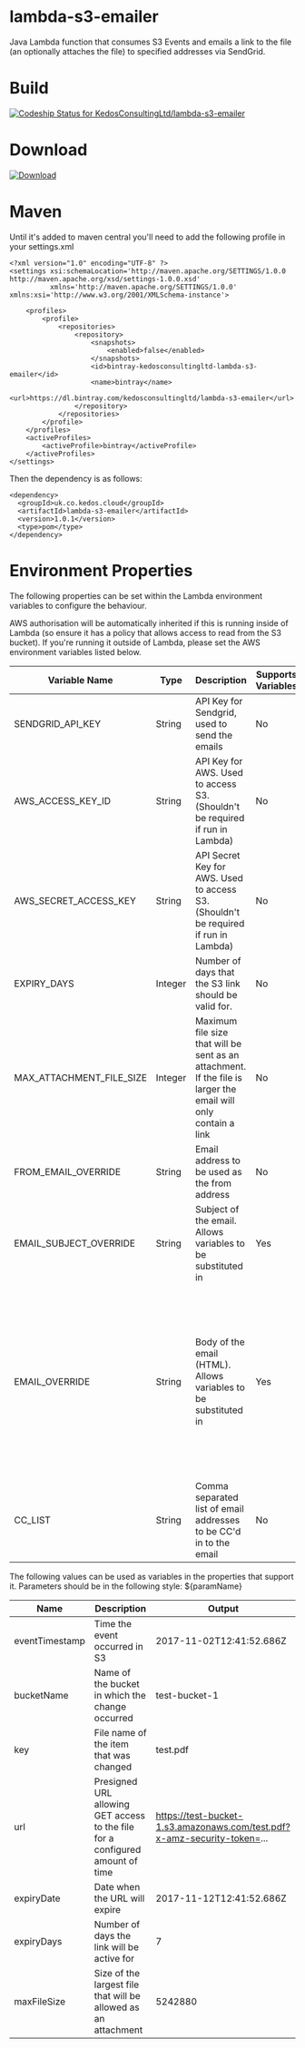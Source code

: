 # lambda-s3-emailer
Java Lambda function that consumes S3 Events and emails a link to the file (an optionally attaches the file) to specified addresses via SendGrid.

# Build

[ ![Codeship Status for KedosConsultingLtd/lambda-s3-emailer](https://app.codeship.com/projects/3926a880-a201-0135-e532-72d3683f35d8/status?branch=master)](https://app.codeship.com/projects/254576)

# Download

[ ![Download](https://api.bintray.com/packages/kedosconsultingltd/lambda-s3-emailer/lambda-s3-emailer/images/download.svg) ](https://bintray.com/kedosconsultingltd/lambda-s3-emailer/lambda-s3-emailer/_latestVersion)

# Maven
Until it's added to maven central you'll need to add the following profile in your settings.xml
```
<?xml version="1.0" encoding="UTF-8" ?>
<settings xsi:schemaLocation='http://maven.apache.org/SETTINGS/1.0.0 http://maven.apache.org/xsd/settings-1.0.0.xsd'
          xmlns='http://maven.apache.org/SETTINGS/1.0.0' xmlns:xsi='http://www.w3.org/2001/XMLSchema-instance'>
    
    <profiles>
        <profile>
            <repositories>
                <repository>
                    <snapshots>
                        <enabled>false</enabled>
                    </snapshots>
                    <id>bintray-kedosconsultingltd-lambda-s3-emailer</id>
                    <name>bintray</name>
                    <url>https://dl.bintray.com/kedosconsultingltd/lambda-s3-emailer</url>
                </repository>
            </repositories>
        </profile>
    </profiles>
    <activeProfiles>
        <activeProfile>bintray</activeProfile>
    </activeProfiles>
</settings>
```

Then the dependency is as follows:
```
<dependency>
  <groupId>uk.co.kedos.cloud</groupId>
  <artifactId>lambda-s3-emailer</artifactId>
  <version>1.0.1</version>
  <type>pom</type>
</dependency>
```

# Environment Properties
The following properties can be set within the Lambda environment variables to configure the behaviour.

AWS authorisation will be automatically inherited if this is running inside of Lambda (so ensure it has a policy that allows access to read from the S3 bucket).  If you're running it outside of Lambda, please set the AWS environment variables listed below.

| Variable Name | Type | Description | Supports Variables | Default |
| ------------- | ---- | ----------- | ------------------ | ------- |
| SENDGRID_API_KEY | String | API Key for Sendgrid, used to send the emails | No | None |
| AWS_ACCESS_KEY_ID | String | API Key for AWS. Used to access S3. (Shouldn't be required if run in Lambda) | No | None |
| AWS_SECRET_ACCESS_KEY | String | API Secret Key for AWS. Used to access S3. (Shouldn't be required if run in Lambda) | No | None |
| EXPIRY_DAYS   | Integer | Number of days that the S3 link should be valid for. | No | 7 |
| MAX_ATTACHMENT_FILE_SIZE | Integer | Maximum file size that will be sent as an attachment.  If the file is larger the email will only contain a link | No | 5242880 |
| FROM_EMAIL_OVERRIDE | String | Email address to be used as the from address | No | no_reply@s3-upload.aws | 
| EMAIL_SUBJECT_OVERRIDE | String | Subject of the email.  Allows variables to be substituted in | Yes | File Uploaded to S3 - ${eventTimestamp} |
| EMAIL_OVERRIDE | String | Body of the email (HTML).  Allows variables to be substituted in | Yes | ``` <body>A new file has been uploaded to S3. <br/>Bucket: ${bucketName} <br/>Name: ${key} <br/> <a href='${url}'>Click to Download</a> <br/> The above link will be valid for ${expiryDays} days and will not work after ${expiryDate}. <br/> If the file is less than ${maxFileSize} bytes it will be attached to this email.</body> </code> ``` |
| CC_LIST | String | Comma separated list of email addresses to be CC'd in to the email | No | (blank) |

The following values can be used as variables in the properties that support it.  Parameters should be in the following style: ${paramName}

| Name | Description | Output |
| ---- | ----------- | ------ |
| eventTimestamp | Time the event occurred in S3 | 2017-11-02T12:41:52.686Z |
| bucketName | Name of the bucket in which the change occurred | test-bucket-1 |
| key | File name of the item that was changed | test.pdf |
| url | Presigned URL allowing GET access to the file for a configured amount of time | https://test-bucket-1.s3.amazonaws.com/test.pdf?x-amz-security-token=... |
| expiryDate | Date when the URL will expire | 2017-11-12T12:41:52.686Z |
| expiryDays | Number of days the link will be active for | 7 |
| maxFileSize | Size of the largest file that will be allowed as an attachment | 5242880 |
